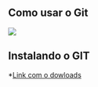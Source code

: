 ## Como usar o Git

<img src = "https://i1.wp.com/www.markus-gattol.name/misc/mm/si/content/git_git_add.png">

## Instalando o GIT

*[Link com o dowloads](https://git-scm.com/downloads)

